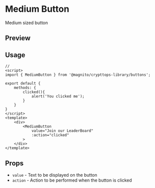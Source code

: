 # Medium Button
Medium sized button

## Preview

<Demo componentName="examples-medium-button-doc" />

## Usage
```js:no-v-pre
// 
<script>
import { MediumButton } from '@magnito/crypttops-library/buttons';

export default {
    methods: {
        clicked(){
            alert('You clicked me');
        }
    }
}
</script>
<template>
    <div>
        <MediumButton
            value="Join our LeaderBoard"
            :action="clicked"
        >
    </div>
</template>
```

## Props
- `value` - Text to be displayed on the button
- `action` - Action to be performed when the button is clicked